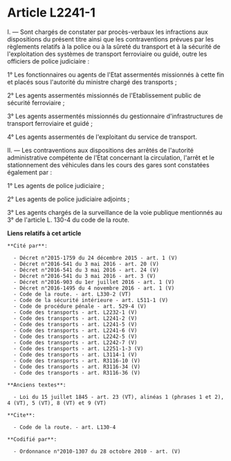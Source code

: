 # Article L2241-1

I. ― Sont chargés de constater par procès-verbaux les infractions aux dispositions du présent titre ainsi que les
contraventions prévues par les règlements relatifs à la police ou à la sûreté du transport et à la sécurité de l'exploitation
des systèmes de transport ferroviaire ou guidé, outre les officiers de police judiciaire :

1° Les fonctionnaires ou agents de l'Etat assermentés missionnés à cette fin et placés sous l'autorité du ministre chargé des
transports ;

2° Les agents assermentés missionnés de l'Etablissement public de sécurité ferroviaire ;

3° Les agents assermentés missionnés du gestionnaire d'infrastructures de transport ferroviaire et guidé ;

4° Les agents assermentés de l'exploitant du service de transport.

II. ― Les contraventions aux dispositions des arrêtés de l'autorité administrative compétente de l'Etat concernant la
circulation, l'arrêt et le stationnement des véhicules dans les cours des gares sont constatées également par :

1° Les agents de police judiciaire ;

2° Les agents de police judiciaire adjoints ;

3° Les agents chargés de la surveillance de la voie publique mentionnés au 3° de l'article L. 130-4 du code de la route.

**Liens relatifs à cet article**

	**Cité par**:

	  - Décret n°2015-1759 du 24 décembre 2015 - art. 1 (V)
	  - Décret n°2016-541 du 3 mai 2016 - art. 20 (V)
	  - Décret n°2016-541 du 3 mai 2016 - art. 24 (V)
	  - Décret n°2016-541 du 3 mai 2016 - art. 3 (V)
	  - Décret n°2016-903 du 1er juillet 2016 - art. 1 (V)
	  - Décret n°2016-1495 du 4 novembre 2016 - art. 1 (V)
	  - Code de la route. - art. L330-2 (VT)
	  - Code de la sécurité intérieure - art. L511-1 (V)
	  - Code de procédure pénale - art. 529-4 (V)
	  - Code des transports - art. L2232-1 (V)
	  - Code des transports - art. L2241-2 (V)
	  - Code des transports - art. L2241-5 (V)
	  - Code des transports - art. L2241-6 (V)
	  - Code des transports - art. L2242-5 (V)
	  - Code des transports - art. L2242-7 (V)
	  - Code des transports - art. L2251-1-3 (V)
	  - Code des transports - art. L3114-1 (V)
	  - Code des transports - art. R3116-10 (V)
	  - Code des transports - art. R3116-34 (V)
	  - Code des transports - art. R3116-36 (V)

	**Anciens textes**:

	  - Loi du 15 juillet 1845 - art. 23 (VT), alinéas 1 (phrases 1 et 2), 4 (VT), 5 (VT), 8 (VT) et 9 (VT)

	**Cite**:

	  - Code de la route. - art. L130-4

	**Codifié par**:

	  - Ordonnance n°2010-1307 du 28 octobre 2010 - art. (V)

